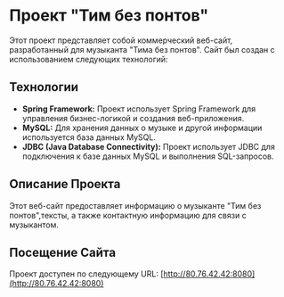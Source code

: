# Проект "Тим без понтов"

Этот проект представляет собой коммерческий веб-сайт, разработанный для музыканта "Тима без понтов".
Сайт был создан с использованием следующих технологий:

## Технологии

- **Spring Framework:** Проект использует Spring Framework для управления бизнес-логикой и создания веб-приложения.
- **MySQL:** Для хранения данных о музыке и другой информации используется база данных MySQL.
- **JDBC (Java Database Connectivity):** Проект использует JDBC для подключения к базе данных MySQL и выполнения SQL-запросов.

## Описание Проекта

Этот веб-сайт предоставляет информацию о музыканте "Тим без понтов",тексты, а также контактную информацию для связи с музыкантом.

## Посещение Сайта

Проект доступен по следующему URL: [http://80.76.42.42:8080](http://80.76.42.42:8080)

